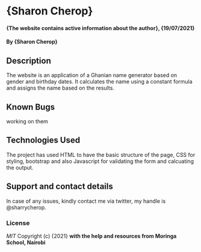 # {Sharon Cherop}
#### {The website contains active information about the author}, {19/07/2021}
#### By **{Sharon Cherop}**
## Description
The website is an application of a Ghanian name generator based on gender and birthday dates. It calculates the name using a constant formula and assigns the name based on the results. 
## Known Bugs
working on them
## Technologies Used
The project has used HTML to have the basic structure of the page, CSS for styling, bootstrap and also Javascript for validating the form and calcuating the output. 
## Support and contact details
In case of any issues, kindly contact me via twitter, my handle is @sharrycherop. 
### License
*MIT*
Copyright (c) {2021} **with the help and resources from Moringa School, Nairobi**
  